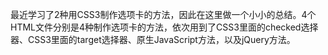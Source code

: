 最近学习了2种用CSS3制作选项卡的方法，因此在这里做一个小小的总结。4个HTML文件分别是4种制作选项卡的方法，依次用到了CSS3里面的checked选择器、CSS3里面的target选择器、原生JavaScript方法，以及jQuery方法。

